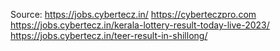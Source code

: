 Source: 
https://jobs.cybertecz.in/
https://cyberteczpro.com
https://jobs.cybertecz.in/kerala-lottery-result-today-live-2023/
https://jobs.cybertecz.in/teer-result-in-shillong/
